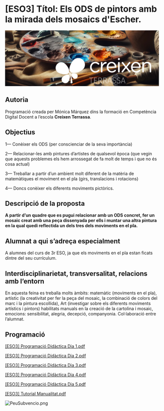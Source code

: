 # [ESO3] Títol: Els ODS de pintors amb la mirada dels mosaics d'Escher.

![PortadaCreixen](PortadaCreixen.png)

## **Autoria**

Programació creada per Mónica Márquez dins la formació en Competència Digital Docent a l’escola **Creixen Terrassa**.

## **Objectius**

1— Conèixer els ODS (per conscienciar de la seva importància)

2— Relacionar-les amb pintures d’artistes de qualsevol època (que vegin que aquests problemes els hem arrossegat de fa molt de temps i que no és cosa actual)

3— Treballar a partir d’un ambient molt diferent de la matèria de matemàtiques el moviment en el pla (girs, translacions i rotacions)

4— Doncs conèixer els diferents moviments pictòrics.

## **Descripció de la proposta**

**A partir d’un quadre que es pugui relacionar amb un ODS concret, fer un mosaic creat amb una peça dissenyada per ells i muntar una altra pintura en la qual quedi reflectida un dels tres  dels moviments en el pla.**

## **Alumnat a qui s’adreça especialment**

A alumnes del curs de 3r ESO, ja que els moviments en el pla estan ficats dintre del seu currículum.

## **Interdisciplinarietat, transversalitat, relacions amb l’entorn**

En aquesta feina es treballa molts àmbits: matemàtic (moviments en el pla), artístic (la creativitat per fer  la peça del mosaic, la combinació de colors del marc i la pintura escollida),  Art (investigar sobre els diferents moviments artístics i pintors) habilitats manuals en la creació de la cartolina i mosaic, emocions: sensibilitat, alegria, decepció, companyonia. Col·laboració entre l’alumnat.

## Programació

[[ESO3] Programació Didàctica Dia 1.pdf](Programaci%C3%B3%20Did%C3%A0ctica/ESO3_Programaci%C3%B3_Did%C3%A0ctica_Dia_1.pdf)

[[ESO3] Programació Didàctica Dia 2.pdf](Programaci%C3%B3%20Did%C3%A0ctica/ESO3_Programaci%C3%B3_Did%C3%A0ctica_Dia_2.pdf)

[[ESO3] Programació Didàctica Dia 3.pdf](Programaci%C3%B3%20Did%C3%A0ctica/ESO3_Programaci%C3%B3_Did%C3%A0ctica_Dia_3.pdf)

[[ESO3] Programació Didàctica Dia 4.pdf](Programaci%C3%B3%20Did%C3%A0ctica/ESO3_Programaci%C3%B3_Did%C3%A0ctica_Dia_4.pdf)

[[ESO3] Programació Didàctica Dia 5.pdf](Programaci%C3%B3%20Did%C3%A0ctica/ESO3_Programaci%C3%B3_Did%C3%A0ctica_Dia_5.pdf)

[[ESO3] Tutorial Manualitat.pdf](Programaci%C3%B3%20Did%C3%A0ctica/ESO3_Tutorial_Manualitat.pdf)

![PeuSubvencio.png](PeuSubvenci%C3%B3.png)
